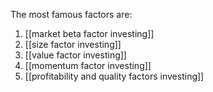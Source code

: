 The most famous factors are:

1. [[market beta factor investing]]
2. [[size factor investing]]
3. [[value factor investing]]
4. [[momentum factor investing]]
5. [[profitability and quality factors investing]]